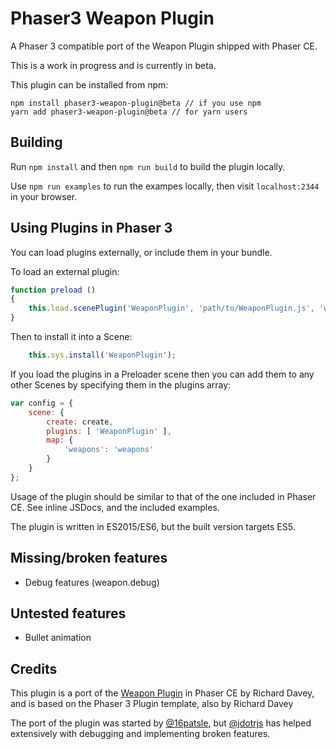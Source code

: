 # Phaser3 Weapon Plugin

A Phaser 3 compatible port of the Weapon Plugin shipped with Phaser CE.

This is a work in progress and is currently in beta.

This plugin can be installed from npm:
```
npm install phaser3-weapon-plugin@beta // if you use npm
yarn add phaser3-weapon-plugin@beta // for yarn users
```

## Building

Run `npm install` and then `npm run build` to build the plugin locally.

Use `npm run examples` to run the exampes locally, then visit `localhost:2344` in your browser.

## Using Plugins in Phaser 3

You can load plugins externally, or include them in your bundle.

To load an external plugin:

```js
function preload ()
{
    this.load.scenePlugin('WeaponPlugin', 'path/to/WeaponPlugin.js', 'weaponPlugin', 'weapons');
}
```

Then to install it into a Scene:

```js
    this.sys.install('WeaponPlugin');
```

If you load the plugins in a Preloader scene then you can add them to any other Scenes by specifying them in the plugins array:

```js
var config = {
    scene: {
        create: create,
        plugins: [ 'WeaponPlugin' ],
        map: {
            'weapons': 'weapons'
        }
    }
};
```

Usage of the plugin should be similar to that of the one included in Phaser CE. See inline JSDocs, and the included examples.

The plugin is written in ES2015/ES6, but the built version targets ES5.

## Missing/broken features
* Debug features (weapon.debug)

## Untested features
* Bullet animation


## Credits
This plugin is a port of the [Weapon Plugin](https://github.com/photonstorm/phaser-ce/blob/f2be9bef1d953c9cd55dcd8808d109fa96731126/src/plugins/weapon/WeaponPlugin.js) in Phaser CE by Richard Davey, and is based on the Phaser 3 Plugin template, also by Richard Davey

The port of the plugin was started by [@16patsle](https://github.com/16patsle), but
[@jdotrjs](https://github.com/jdotrjs) has helped extensively with debugging and
implementing broken features.
